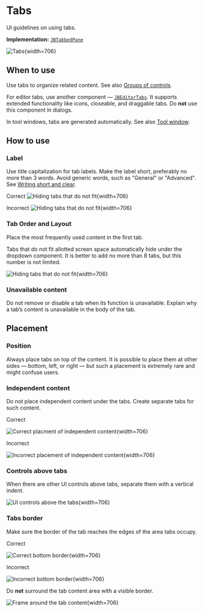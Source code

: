 <!-- Copyright 2000-2024 JetBrains s.r.o. and contributors. Use of this source code is governed by the Apache 2.0 license. -->

# Tabs

<link-summary>UI guidelines on using tabs.</link-summary>

<tldr>

**Implementation:** [`JBTabbedPane`](%gh-ic%/platform/platform-api/src/com/intellij/ui/components/JBTabbedPane.java)

</tldr>


![Tabs](01_Tabs.png){width=706}

## When to use

Use tabs to organize related content. See also [Groups of controls](groups_of_controls.md).

For editor tabs, use another component — [`JBEditorTabs`](%gh-ic%/platform/platform-api/src/com/intellij/ui/tabs/impl/JBEditorTabs.kt). It supports extended functionality like icons, closeable, and draggable tabs. Do **not** use this component in dialogs.

In tool windows, tabs are generated automatically. See also [Tool window](tool_window.md).

## How to use

### Label

Use title capitalization for tab labels. Make the label short, preferably no more than 3 words.
Avoid generic words, such as "General" or "Advanced".
See [Writing short and clear](writing_short.md).

<format color="369650" style="bold">Correct</format>
![Hiding tabs that do not fit](02_How_to_use_correct.png){width=706}

<format color="E55765" style="bold">Incorrect</format>
![Hiding tabs that do not fit](02_How_to_use_incorrect.png){width=706}


###  Tab Order and Layout

Place the most frequently used content in the first tab.

Tabs that do not fit allotted screen space automatically hide under the dropdown component. It is better to add no more than 8 tabs, but this number is not limited.

![Hiding tabs that do not fit](03_How_to_use.png){width=706}

### Unavailable content

Do not remove or disable a tab when its function is unavailable. Explain why a tab’s content is unavailable in the body of the tab.

## Placement

### Position

Always place tabs on top of the content. It is possible to place them at other sides — bottom, left, or right — but such a placement is extremely rare and might confuse users.


### Independent content

Do not place independent content under the tabs. Create separate tabs for such content.

<format color="369650" style="bold">Correct</format>

![Correct placment of independent content](06_Placement﻿_correct.png){width=706}

<format color="E55765" style="bold">Incorrect</format>

![Incorrect placement of independent content](06_Placement﻿_incorrect.png){width=706}

### Controls above tabs
When there are other UI controls above tabs, separate them with a vertical indent.

![UI controls above the tabs](07_Placement﻿_correct.png){width=706}

### Tabs border

Make sure the border of the tab reaches the edges of the area tabs occupy.

<format color="369650" style="bold">Correct</format>

![Correct bottom border](04_Placement﻿_correct.png){width=706}

<format color="E55765" style="bold">Incorrect</format>

![Incorrect bottom border](04_Placement﻿_incorrect.png){width=706}

Do **not** surround the tab content area with a visible border.

![Frame around the tab content](05_Placement﻿_incorrect.png){width=706}

